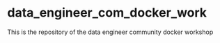 # data_engineer_com_docker_work
This is the repository of the data engineer community docker workshop 
